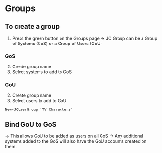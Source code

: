 # Groups

## To create a group
1. Press the green button on the Groups page
  -> JC Group can be a Group of Systems (GoS) or a Group of Users (GoU)
  
  ### GoS
  2. Create group name
  3. Select systems to add to GoS
  
  ### GoU
  2. Create group name
  3. Select users to add to GoU
  
    New-JCUserGroup 'TV Characters'

## Bind GoU to GoS 
  -> This allows GoU to be added as users on all GoS
    -> Any additional systems added to the GoS will also have the GoU accounts created on them.
